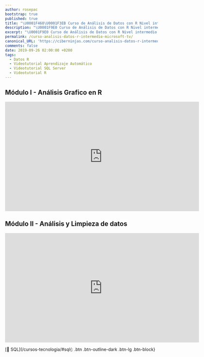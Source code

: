 ```yaml
---
author: rosepac
bootstrap: true
published: true
title: "\U0001F468‍\U0001F3EB Curso de Análisis de Datos con R Nivel intermedio de Microsoft TV"
description: "\U0001F9E0 Curso de Análisis de Datos con R Nivel intermedio de Microsoft TV"
excerpt: "\U0001F9E0 Curso de Análisis de Datos con R Nivel intermedio de Microsoft TV"
permalink: /curso-analisis-datos-r-intermedio-microsoft-tv/
canonical_URL: 'https://ciberninjas.com/curso-analisis-datos-r-intermedio-microsoft-tv/'
comments: false
date: 2019-09-26 02:00:00 +0200
tags:
  - Datos R
  - Videotutorial Aprendizaje Automático
  - Videotutorial SQL Server
  - Videotutorial R
---
```


## Módulo I - Análisis Grafico en R

<iframe src="https://channel9.msdn.com/Series/Anlisis-de-Datos-con-R-Nivel-Intermedio/Mdulo-I-Anlisis-Grafico-en-R/player?format=html5" width="640" height="360" allowfullscreen="" frameborder="0" title="Módulo I - Análisis Grafico en R - Microsoft Channel 9 Video"></iframe>

## Módulo II - Análisis y Limpieza de datos

<iframe src="https://channel9.msdn.com/Series/Anlisis-de-Datos-con-R-Nivel-Intermedio/Mdulo-II-Anlisis-y-Limpieza-de-datos/player?format=html5" width="640" height="360" allowfullscreen="" frameborder="0" title="Módulo II - Análisis y Limpieza de datos - Microsoft Channel 9 Video"></iframe>

[🧠 SQL](/cursos-tecnologia/#sql{: .btn .btn-outline-dark .btn-lg .btn-block}

